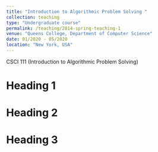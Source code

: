 ```yaml
---
title: "Introduction to Algorithmic Problem Solving "
collection: teaching
type: "Undergraduate course"
permalink: /teaching/2014-spring-teaching-1
venue: "Queens College, Department of Computer Science"
date: 01/2020 - 05/2020
location: "New York, USA"
---
```



CSCI 111 (Introduction to Algorithmic Problem Solving)

Heading 1
======

Heading 2
======

Heading 3
======
